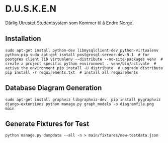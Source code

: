 D.U.S.K.E.N
===========
Dårlig Utrustet Studentsystem som Kommer til å Endre Norge.

Installation
------------
`sudo apt-get install python-dev libmysqlclient-dev python-virtualenv python-pip
sudo apt-get isntall postgresql-server-dev-9.1  # for postgres client lib
virtualenv --distribute --no-site-packages venv  # create a project specific python environment
. venv/bin/activate  # active the environment
pip install -U distribute  # upgrade distribute
pip install -r requirements.txt  # install all requirements`

Database Diagram Generation
---------------------------
`sudo apt-get install graphviz libgraphviz-dev 
pip install pygraphviz django-extensions
python manage.py graph_models -o diagramfile.png main`


Generate Fixtures for Test
--------------------------
`python manage.py dumpdata --all -n > main/fixtures/new-testdata.json`
